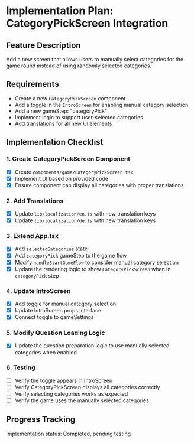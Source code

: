 # Implementation Plan: CategoryPickScreen Integration

## Feature Description
Add a new screen that allows users to manually select categories for the game round instead of using randomly selected categories.

## Requirements
- Create a new `CategoryPickScreen` component
- Add a toggle in the `IntroScreen` for enabling manual category selection
- Add a new gameStep: "categoryPick"
- Implement logic to support user-selected categories
- Add translations for all new UI elements

## Implementation Checklist

### 1. Create CategoryPickScreen Component
- [x] Create `components/game/CategoryPickScreen.tsx`
- [x] Implement UI based on provided code
- [x] Ensure component can display all categories with proper translations

### 2. Add Translations
- [x] Update `lib/localization/en.ts` with new translation keys
- [x] Update `lib/localization/de.ts` with new translation keys

### 3. Extend App.tsx
- [x] Add `selectedCategories` state
- [x] Add `categoryPick` gameStep to the game flow
- [x] Modify `handleStartGameFlow` to consider manual category selection
- [x] Update the rendering logic to show `CategoryPickScreen` when in `categoryPick` step

### 4. Update IntroScreen
- [x] Add toggle for manual category selection
- [x] Update IntroScreen props interface
- [x] Connect toggle to gameSettings

### 5. Modify Question Loading Logic
- [x] Update the question preparation logic to use manually selected categories when enabled

### 6. Testing
- [ ] Verify the toggle appears in IntroScreen
- [ ] Verify CategoryPickScreen displays all categories correctly
- [ ] Verify selecting categories works as expected
- [ ] Verify the game uses the manually selected categories

## Progress Tracking
Implementation status: Completed, pending testing
